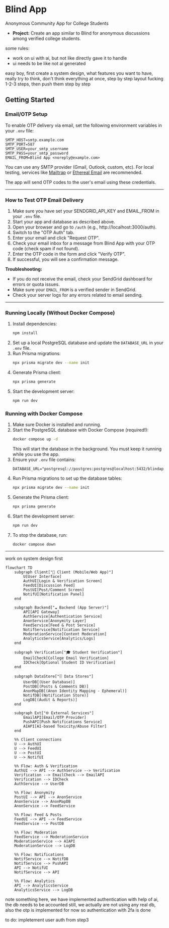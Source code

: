 # Blind App

Anonymous Community App for College Students

- **Project:** Create an app similar to Blind for anonymous discussions among verified college students.

some rules:

- work on ui with ai, but not like directly gave it to handle
- ui needs to be like not ai generated

easy boy, first create a system design, what features you want to have, really try to think, don't think everything at once, step by step
layout fucking 1-2-3 steps, then push them step by step

## Getting Started

### Email/OTP Setup

To enable OTP delivery via email, set the following environment variables in your `.env` file:

```
SMTP_HOST=smtp.example.com
SMTP_PORT=587
SMTP_USER=your_smtp_username
SMTP_PASS=your_smtp_password
EMAIL_FROM=Blind App <noreply@example.com>
```

You can use any SMTP provider (Gmail, Outlook, custom, etc). For local testing, services like [Mailtrap](https://mailtrap.io/) or [Ethereal Email](https://ethereal.email/) are recommended.

The app will send OTP codes to the user's email using these credentials.

---

### How to Test OTP Email Delivery

1. Make sure you have set your SENDGRID_API_KEY and EMAIL_FROM in your `.env` file.
2. Start your app and database as described above.
3. Open your browser and go to `/auth` (e.g., http://localhost:3000/auth).
4. Switch to the "OTP Auth" tab.
5. Enter your email and click "Request OTP".
6. Check your email inbox for a message from Blind App with your OTP code (check spam if not found).
7. Enter the OTP code in the form and click "Verify OTP".
8. If successful, you will see a confirmation message.

**Troubleshooting:**

- If you do not receive the email, check your SendGrid dashboard for errors or quota issues.
- Make sure your `EMAIL_FROM` is a verified sender in SendGrid.
- Check your server logs for any errors related to email sending.

---

### Running Locally (Without Docker Compose)

1. Install dependencies:
   ```bash
   npm install
   ```
2. Set up a local PostgreSQL database and update the `DATABASE_URL` in your `.env` file.
3. Run Prisma migrations:
   ```bash
   npx prisma migrate dev --name init
   ```
4. Generate Prisma client:
   ```bash
   npx prisma generate
   ```
5. Start the development server:
   ```bash
   npm run dev
   ```

### Running with Docker Compose

1. Make sure Docker is installed and running.
2. Start the PostgreSQL database with Docker Compose (required!):
   ```bash
   docker compose up -d
   ```
   This will start the database in the background. You must keep it running while you use the app.
3. Ensure your `.env` file contains:
   ```env
   DATABASE_URL="postgresql://postgres:postgres@localhost:5432/blindapp"
   ```
4. Run Prisma migrations to set up the database tables:
   ```bash
   npx prisma migrate dev --name init
   ```
5. Generate the Prisma client:
   ```bash
   npx prisma generate
   ```
6. Start the development server:
   ```bash
   npm run dev
   ```
7. To stop the database, run:
   ```bash
   docker compose down
   ```

---

work on system design first

```mermaid
flowchart TD
    subgraph Client["📱 Client (Mobile/Web App)"]
        U[User Interface]
        AuthUI[Login & Verification Screen]
        FeedUI[Discussion Feed]
        PostUI[Post/Comment Screen]
        NotifUI[Notification Panel]
    end

    subgraph Backend["☁️ Backend (App Server)"]
        API[API Gateway]
        AuthService[Authentication Service]
        AnonService[Anonymity Layer]
        FeedService[Feed & Post Service]
        NotifService[Notification Service]
        ModerationService[Content Moderation]
        AnalyticsService[Analytics/Logs]
    end

    subgraph Verification["🎓 Student Verification"]
        EmailCheck[College Email Verification]
        IDCheck[Optional Student ID Verification]
    end

    subgraph DataStore["🗄️ Data Stores"]
        UserDB[(User Database)]
        PostDB[(Posts & Comments DB)]
        AnonMapDB[(Anon Identity Mapping - Ephemeral)]
        NotifDB[(Notification Store)]
        LogDB[(Audit & Reports)]
    end

    subgraph Ext["🌐 External Services"]
        EmailAPI[Email/OTP Provider]
        PushAPI[Push Notifications Service]
        AIAPI[AI-based Toxicity/Abuse Filter]
    end

    %% Client connections
    U --> AuthUI
    U --> FeedUI
    U --> PostUI
    U --> NotifUI

    %% Flow: Auth & Verification
    AuthUI --> API --> AuthService --> Verification
    Verification --> EmailCheck --> EmailAPI
    Verification --> IDCheck
    AuthService --> UserDB

    %% Flow: Anonymity
    PostUI --> API --> AnonService
    AnonService --> AnonMapDB
    AnonService --> FeedService

    %% Flow: Feed & Posts
    FeedUI --> API --> FeedService
    FeedService --> PostDB

    %% Flow: Moderation
    FeedService --> ModerationService
    ModerationService --> AIAPI
    ModerationService --> LogDB

    %% Flow: Notifications
    NotifService --> NotifDB
    NotifService --> PushAPI
    API --> NotifUI
    NotifService --> API

    %% Flow: Analytics
    API --> AnalyticsService
    AnalyticsService --> LogDB

```

note something here, we have implemented authentication with help of ai, the db needs to be accounted still, we actually are not using any real db, also the otp is implemented for now
so authentication with 2fa is done

to do: impletement user auth from step3

